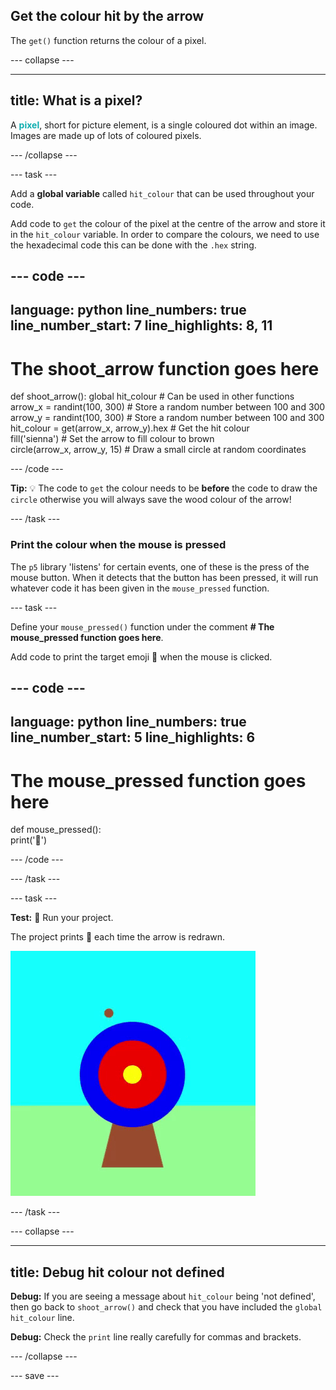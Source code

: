 ## Get the colour hit by the arrow 

The `get()` function returns the colour of a pixel.

--- collapse ---

---
title: What is a pixel?
---

A <span style="color: #0faeb0; font-weight: bold;">pixel</span>, short for picture element, is a single coloured dot within an image. Images are made up of lots of coloured pixels.

--- /collapse ---

--- task ---

Add a **global variable** called `hit_colour` that can be used throughout your code.

Add code to `get` the colour of the pixel at the centre of the arrow and store it in the `hit_colour` variable. 
In order to compare the colours, we need to use the hexadecimal code this can be done with the `.hex` string.

--- code ---
---
language: python
line_numbers: true
line_number_start: 7
line_highlights: 8, 11
---
# The shoot_arrow function goes here     
def shoot_arrow():
    global hit_colour  # Can be used in other functions  
    arrow_x = randint(100, 300)  # Store a random number between 100 and 300    
    arrow_y = randint(100, 300)  # Store a random number between 100 and 300
    hit_colour = get(arrow_x, arrow_y).hex  # Get the hit colour     
    fill('sienna')  # Set the arrow to fill colour to brown   
    circle(arrow_x, arrow_y, 15)  # Draw a small circle at random coordinates
  
--- /code ---

**Tip:** 💡 The code to `get` the colour needs to be **before** the code to draw the `circle` otherwise you will always save the wood colour of the arrow! 

--- /task ---

### Print the colour when the mouse is pressed

The `p5` library 'listens' for certain events, one of these is the press of the mouse button. When it detects that the button has been pressed, it will run whatever code it has been given in the `mouse_pressed` function.

--- task ---

Define your `mouse_pressed()` function under the comment **# The mouse_pressed function goes here**. 

Add code to print the target emoji 🎯 when the mouse is clicked.

--- code ---
---
language: python
line_numbers: true
line_number_start: 5
line_highlights: 6
---

# The mouse_pressed function goes here    
def mouse_pressed():    
    print('🎯')

--- /code ---

--- /task ---

--- task --- 

**Test:** 🔄 Run your project. 

The project prints 🎯 each time the arrow is redrawn.

![An animation of target with a brown circle arrow appearing in a variety of positions.](images/fire_arrow.gif)

--- /task ---

--- collapse ---

---
title: Debug hit colour not defined
---

**Debug:** If you are seeing a message about `hit_colour` being 'not defined', then go back to `shoot_arrow()` and check that you have included the `global hit_colour` line.

**Debug:** Check the `print` line really carefully for commas and brackets. 


--- /collapse ---

--- save ---
